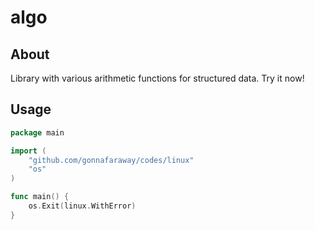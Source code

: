 # algo

## About
Library with various arithmetic functions for structured data.
Try it now!

## Usage
```go
package main

import (
	"github.com/gonnafaraway/codes/linux"
	"os"
)

func main() {
	os.Exit(linux.WithError)
}
```